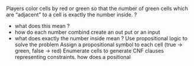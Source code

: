 Players color cells by red or green so that the number of green cells which are “adjacent” to a cell is exactly the number inside. ? 
- what does this mean ? 
- how do each number combind create an out put or an input 
- what does exactly the number inside mean ? 
Use propositional logic to solve the problem 
Assign a propositional symbol to each cell (true -> green, false -> red)
 Enumerate cells to generate CNF clauses representing constraints.
 how does a positional 